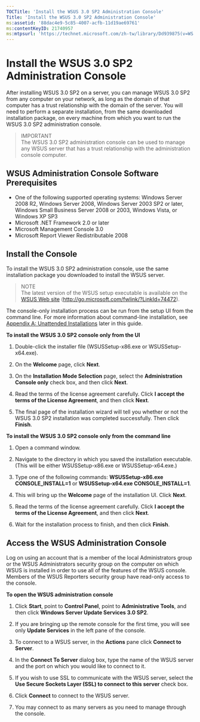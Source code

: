 ```yaml
---
TOCTitle: 'Install the WSUS 3.0 SP2 Administration Console'
Title: 'Install the WSUS 3.0 SP2 Administration Console'
ms:assetid: '88dac4e9-5c85-4007-acfb-11d19ae69761'
ms:contentKeyID: 21740957
ms:mtpsurl: 'https://technet.microsoft.com/zh-tw/library/Dd939875(v=WS.10)'
---
```


Install the WSUS 3.0 SP2 Administration Console
===============================================

After installing WSUS 3.0 SP2 on a server, you can manage WSUS 3.0 SP2 from any computer on your network, as long as the domain of that computer has a trust relationship with the domain of the server. You will need to perform a separate installation, from the same downloaded installation package, on every machine from which you want to run the WSUS 3.0 SP2 administration console.

 
> IMPORTANT  
> The WSUS 3.0 SP2 administration console can be used to manage any WSUS server that has a trust relationship with the administration console computer.

WSUS Administration Console Software Prerequisites
--------------------------------------------------

-   One of the following supported operating systems: Windows Server 2008 R2, Windows Server 2008, Windows Server 2003 SP2 or later, Windows Small Business Server 2008 or 2003, Windows Vista, or Windows XP SP3
-   Microsoft .NET Framework 2.0 or later
-   Microsoft Management Console 3.0
-   Microsoft Report Viewer Redistributable 2008

Install the Console
-------------------

To install the WSUS 3.0 SP2 administration console, use the same installation package you downloaded to install the WSUS server.

 
> NOTE  
> The latest version of the WSUS setup executable is available on the <a href="http://go.microsoft.com/fwlink/?linkid=74472">WSUS Web site</a> (http://go.microsoft.com/fwlink/?LinkId=74472).

The console-only installation process can be run from the setup UI from the command line. For more information about command-line installation, see [Appendix A: Unattended Installations](https://technet.microsoft.com/2443408e-5bd2-4b1f-b0a5-7ee1452fe5bc) later in this guide.

**To install the WSUS 3.0 SP2 console only from the UI**
1.  Double-click the installer file (WSUSSetup-x86.exe or WSUSSetup-x64.exe).

2.  On the **Welcome** page, click **Next**.

3.  On the **Installation Mode Selection** page, select the **Administration Console only** check box, and then click **Next**.

4.  Read the terms of the license agreement carefully. Click **I accept the terms of the License Agreement**, and then click **Next**.

5.  The final page of the installation wizard will tell you whether or not the WSUS 3.0 SP2 installation was completed successfully. Then click **Finish**.

**To install the WSUS 3.0 SP2 console only from the command line**
1.  Open a command window.

2.  Navigate to the directory in which you saved the installation executable. (This will be either WSUSSetup-x86.exe or WSUSSetup-x64.exe.)

3.  Type one of the following commands: **WSUSSetup-x86.exe CONSOLE\_INSTALL=1** or **WSUSSetup-x64.exe CONSOLE\_INSTALL=1**.

4.  This will bring up the **Welcome** page of the installation UI. Click **Next**.

5.  Read the terms of the license agreement carefully. Click **I accept the terms of the License Agreement**, and then click **Next**.

6.  Wait for the installation process to finish, and then click **Finish**.

Access the WSUS Administration Console
--------------------------------------

Log on using an account that is a member of the local Administrators group or the WSUS Administrators security group on the computer on which WSUS is installed in order to use all of the features of the WSUS console. Members of the WSUS Reporters security group have read-only access to the console.

**To open the WSUS administration console**
1.  Click **Start**, point to **Control Panel**, point to **Administrative Tools**, and then click **Windows Server Update Services 3.0 SP2**.

2.  If you are bringing up the remote console for the first time, you will see only **Update Services** in the left pane of the console.

3.  To connect to a WSUS server, in the **Actions** pane click **Connect to Server**.

4.  In the **Connect To Server** dialog box, type the name of the WSUS server and the port on which you would like to connect to it.

5.  If you wish to use SSL to communicate with the WSUS server, select the **Use Secure Sockets Layer (SSL) to connect to this server** check box.

6.  Click **Connect** to connect to the WSUS server.

7.  You may connect to as many servers as you need to manage through the console.

